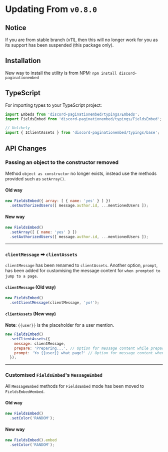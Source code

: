 # Updating From `v0.8.0`

## Notice
If you are from stable branch (v11), then this will no longer work for you as its support has been suspended (this package only).

## Installation
New way to install the utility is from NPM: `npm install discord-paginationembed`

## TypeScript
For importing types to your TypeScript project:
```ts
import Embeds from 'discord-paginationembed/typings/Embeds';
import FieldsEmbed from 'discord-paginationembed/typings/FieldsEmbed';

// Unlikely
import { IClientAssets } from 'discord-paginationembed/typings/base';
```

## API Changes
### Passing an object to the constructor removed
Method `object as constructor` no longer exists, instead use the methods provided such as `setArray()`.

#### Old way
```js
new FieldsEmbed({ array: [ { name: 'yes' } ] })
  .setAuthorizedUsers([ message.author.id, ...mentionedUsers ]);
```

#### New way
```js
new FieldsEmbed()
  .setArray([ { name: 'yes' } ])
  .setAuthorizedUsers([ message.author.id, ...mentionedUsers ]);
```

---

### `clientMessage` ➡ `clientAssets`
`clientMessage` has been renamed to `clientAssets`. Another option, `prompt`, has been added for customising the message content for `when prompted to jump to a page`.

#### `clientMessage` (Old way)
```js
new FieldsEmbed()
  .setClientMessage(clientMessage, 'yo!');
```

#### `clientAssets` (New way)
**Note**: `{{user}}` is the placeholder for a user mention.
```js
new FieldsEmbed()
  .setClientAssets({
    message: clientMessage,
    prepare: 'Preparing...', // Option for message content while preparing the paginated embed
    prompt: 'Yo {{user}} what page?' // Option for message content when prompted to jump to a page.
  });
```

---

### Customised `FieldsEmbed`'s `MessageEmbed`
All `MessageEmbed` methods for `FieldsEmbed` mode has been moved to `FieldsEmbed#embed`.

#### Old way
```js
new FieldsEmbed()
  .setColor('RANDOM');
```

#### New way
```js
new FieldsEmbed().embed
  .setColor('RANDOM');
```